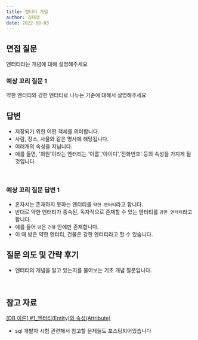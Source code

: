```yaml
---
title: 엔터티 개념
author: 김태영
date: 2022-08-03
---
```


## 면접 질문

엔터티라는 개념에 대해 설명해주세요
<br />

### 예상 꼬리 질문 1

약한 엔터티와 강한 엔터티로 나누는 기준에 대해서 설명해주세요
<br />

## 답변

- 저장되기 위한 어떤 객체를 의미합니다.
- 사람, 장소, 사물와 같은 명사에 해당됩니다.
- 여러개의 속성을 지닙니다.
- 예를 들면, '회원'이라는 엔터티는 '이름','아이디','전화번호' 등의 속성을 가지게 될 것입니다.

 <br />

### 예상 꼬리 질문 답변 1

- 혼자서는 존재하지 못하는 엔터티를 `약한 엔터티`라고 합니다.
- 반대로 약한 엔터티가 종속된, 독자적으로 존재할 수 있는 엔터티를 `강한 엔터티`라고 합니다.
- 예를 들어 `방`은 `건물` 안에만 존재합니다.
- 이 때 방은 약한 엔터티, 건물은 강한 엔터티라고 할 수 있습니다.

## 질문 의도 및 간략 후기

- 엔터티의 개념을 알고 있는지를 물어보는 기초 개념 질문입니다.

<br />

## 참고 자료

[[DB 이론] #1\_엔터티(Entity)와 속성(Attribute)](https://doorbw.tistory.com/227)

- sql 개발자 시험 관련해서 참고할 문제들도 포스팅되어있습니다
